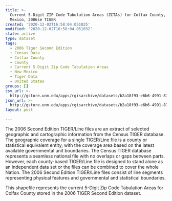 ```yaml
---
title: >-
  Current 5-Digit ZIP Code Tabulation Areas (ZCTAs) for Colfax County, New
  Mexico, 2006se TIGER
created: '2020-12-02T16:58:04.051025'
modified: '2020-12-02T16:58:04.051032'
state: active
type: dataset
tags:
  - 2006 Tiger Second Edition
  - Census Data
  - Colfax County
  - County
  - Current 5 Digit Zip Code Tabulation Areas
  - New Mexico
  - Tiger Data
  - United States
groups: []
csv_url: >-
  http://gstore.unm.edu/apps/rgisarchive/datasets/b2a18f93-e6b6-4991-87f4-1e8973e01f71/tgr2006se_colf_zcta5cu.derived.csv
json_url: >-
  http://gstore.unm.edu/apps/rgisarchive/datasets/b2a18f93-e6b6-4991-87f4-1e8973e01f71/tgr2006se_colf_zcta5cu.derived.json
layout: post

---
```

The 2006 Second Edition TIGER/Line files are an extract of selected geographic and cartographic information from the Census TIGER database.  The geographic coverage for a single TIGER/Line file is a county or statistical equivalent entity, with the coverage area based on the latest available governmental unit boundaries. The Census TIGER database represents a seamless national file with no overlaps or gaps between parts.  However, each county-based TIGER/Line file is designed to stand alone as an independent data set or the files can be combined to cover the whole Nation.  The 2006 Second Edition  TIGER/Line files consist of line segments representing physical features and governmental and statistical boundaries.  

This shapefile represents the current 5-Digit Zip Code Tabulation Areas for Colfax County stored in the 2006 TIGER Second Edition dataset.
